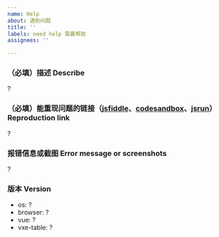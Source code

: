 ```yaml
---
name: Help
about: 遇到问题
title: ''
labels: need help 需要帮助
assignees: ''

---
```


### （必填）描述 Describe

 ?

### （必填）能重现问题的链接（[jsfiddle](https://jsfiddle.net/w8q6unes/)、[codesandbox](https://codesandbox.io/s/vue-template-916h0)、[jsrun](https://jsrun.net/vIyKp/edit)） Reproduction link

 ?

### 报错信息或截图 Error message or screenshots

 ?

### 版本 Version

- os: ?
- browser: ?
- vue: ?
- vxe-table: ?
